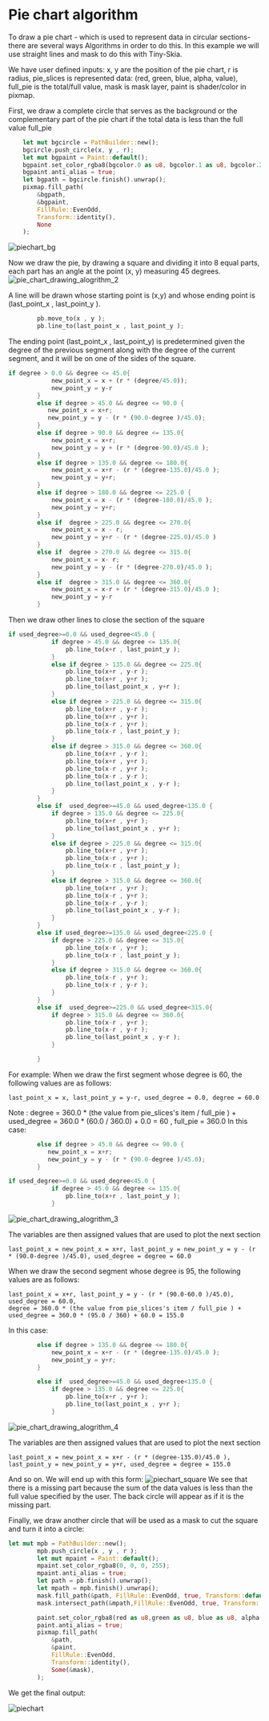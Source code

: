 # Pie chart algorithm
To draw a pie chart - which is used to represent data in circular sections- there are several ways Algorithms in order to do this.
In this example we will use straight lines and mask to do this with Tiny-Skia.

We have user defined inputs:
x, y are the position of the pie chart, r is radius, pie_slices is represented data: (red, green, blue, alpha, value), full_pie is the total/full value, mask is mask layer, paint is shader/color in pixmap.

First, we draw a complete circle that serves as the background or the complementary part of the pie chart if the total data is less than the full value full_pie
```rust
    let mut bgcircle = PathBuilder::new();
    bgcircle.push_circle(x, y , r);
    let mut bgpaint = Paint::default();
    bgpaint.set_color_rgba8(bgcolor.0 as u8, bgcolor.1 as u8, bgcolor.2 as u8, bgcolor.3 as u8);
    bgpaint.anti_alias = true;
    let bgpath = bgcircle.finish().unwrap();
    pixmap.fill_path(
        &bgpath,
        &bgpaint,
        FillRule::EvenOdd,
        Transform::identity(),
        None
    );
```
![piechart_bg](https://github.com/Unique-Digital-Resources/Learn-graphics-for-theoretical-gui/assets/144396669/77642f9b-9254-4e58-aed0-d108eac77e69)


Now we draw the pie, by drawing a square and dividing it into 8 equal parts, each part has an angle at the point (x, y) measuring 45 degrees.
![pie_chart_drawing_alogrithm_2](https://github.com/Unique-Digital-Resources/Learn-graphics-for-theoretical-gui/assets/144396669/208a2a7f-6e77-4742-b105-4b99e0561b3d)

A line will be drawn whose starting point is (x,y) and whose ending point is (last_point_x , last_point_y ).
```rust
        pb.move_to(x , y );
        pb.line_to(last_point_x , last_point_y );
```
The ending point (last_point_x , last_point_y) is predetermined given the degree of the previous segment along with the degree of the current segment, and it will be on one of the sides of the square.
```rust
if degree > 0.0 && degree <= 45.0{
            new_point_x = x + (r * (degree/45.0));
            new_point_y = y-r
        }
        else if degree > 45.0 && degree <= 90.0 {
           new_point_x = x+r;
           new_point_y = y - (r * (90.0-degree )/45.0);
        }
        else if degree > 90.0 && degree <= 135.0{
            new_point_x = x+r;
            new_point_y = y + (r * (degree-90.0)/45.0 );
        } 
        else if degree > 135.0 && degree <= 180.0{
            new_point_x = x+r - (r * (degree-135.0)/45.0 );
            new_point_y = y+r;
        } 
        else if degree > 180.0 && degree <= 225.0 {
            new_point_x = x - (r * (degree-180.0)/45.0 );
            new_point_y = y+r;
        }
        else if  degree > 225.0 && degree <= 270.0{
            new_point_x = x - r;
            new_point_y = y+r - (r * (degree-225.0)/45.0 )
        }
        else if  degree > 270.0 && degree <= 315.0{
            new_point_x = x- r;
            new_point_y = y - (r * (degree-270.0)/45.0 );
        }
        else if  degree > 315.0 && degree <= 360.0{
            new_point_x = x-r + (r * (degree-315.0)/45.0 );
            new_point_y = y-r
        }
```
Then we draw other lines to close the section of the square
```rust
if used_degree>=0.0 && used_degree<45.0 {
            if degree > 45.0 && degree <= 135.0{
                pb.line_to(x+r , last_point_y );
            }
            else if degree > 135.0 && degree <= 225.0{
                pb.line_to(x+r , y-r );
                pb.line_to(x+r , y+r );
                pb.line_to(last_point_x , y+r );
            }
            else if degree > 225.0 && degree <= 315.0{
                pb.line_to(x+r , y-r );
                pb.line_to(x+r , y+r );
                pb.line_to(x-r , y+r );
                pb.line_to(x-r , last_point_y );
            }
            else if degree > 315.0 && degree <= 360.0{
                pb.line_to(x+r , y-r );
                pb.line_to(x+r , y+r );
                pb.line_to(x-r , y+r );
                pb.line_to(x-r , y-r );
                pb.line_to(last_point_x , y-r );
            }
        }
        else if  used_degree>=45.0 && used_degree<135.0 {
            if degree > 135.0 && degree <= 225.0{
                pb.line_to(x+r , y+r );
                pb.line_to(last_point_x , y+r );
            }
            else if degree > 225.0 && degree <= 315.0{
                pb.line_to(x+r , y+r );
                pb.line_to(x-r , y+r );
                pb.line_to(x-r , last_point_y );
            }
            else if degree > 315.0 && degree <= 360.0{
                pb.line_to(x+r , y+r );
                pb.line_to(x-r , y+r );
                pb.line_to(x-r , y-r );
                pb.line_to(last_point_x , y-r );
            }
        }
        else if used_degree>=135.0 && used_degree<225.0 {
            if degree > 225.0 && degree <= 315.0{
                pb.line_to(x-r , y+r );
                pb.line_to(x-r , last_point_y );
            }
            else if degree > 315.0 && degree <= 360.0{
                pb.line_to(x-r , y+r );
                pb.line_to(x-r , y-r );
            }
        }
        else if  used_degree>=225.0 && used_degree<315.0{
            if degree > 315.0 && degree <= 360.0{
                pb.line_to(x-r , y+r );
                pb.line_to(x-r , y-r );
                pb.line_to(last_point_x , y-r );
            }

        }
```
For example: When we draw the first segment whose degree is 60, the following values are as follows:
```
last_point_x = x, last_point_y = y-r, used_degree = 0.0, degree = 60.0
```
Note : degree = 360.0 * (the value from pie_slices's item / full_pie ) + used_degree = 
360.0 * (60.0 / 360.0) + 0.0 = 60
, full_pie = 360.0
In this case:
```rust
        else if degree > 45.0 && degree <= 90.0 {
           new_point_x = x+r;
           new_point_y = y - (r * (90.0-degree )/45.0);
        }
```
```rust
if used_degree>=0.0 && used_degree<45.0 {
            if degree > 45.0 && degree <= 135.0{
                pb.line_to(x+r , last_point_y );
            }
```
![pie_chart_drawing_alogrithm_3](https://github.com/Unique-Digital-Resources/Learn-graphics-for-theoretical-gui/assets/144396669/6352a74b-9dfc-4a30-8956-26c2eede9a54)

The variables are then assigned values ​​that are used to plot the next section
```
last_point_x = new_point_x = x+r, last_point_y = new_point_y = y - (r * (90.0-degree )/45.0), used_degree = degree = 60.0
```

When we draw the second segment whose degree is 95, the following values are as follows:
```
last_point_x = x+r, last_point_y = y - (r * (90.0-60.0 )/45.0), used_degree = 60.0,
degree = 360.0 * (the value from pie_slices's item / full_pie ) + used_degree = 360.0 * (95.0 / 360) + 60.0 = 155.0
```
In this case:
```rust
        else if degree > 135.0 && degree <= 180.0{
            new_point_x = x+r - (r * (degree-135.0)/45.0 );
            new_point_y = y+r;
        } 
``````
```rust
        else if  used_degree>=45.0 && used_degree<135.0 {
            if degree > 135.0 && degree <= 225.0{
                pb.line_to(x+r , y+r );
                pb.line_to(last_point_x , y+r );
            }
```
![pie_chart_drawing_alogrithm_4](https://github.com/Unique-Digital-Resources/Learn-graphics-for-theoretical-gui/assets/144396669/3491afd6-1cd0-4ba7-9f12-0ad840b0a8a3)

The variables are then assigned values ​​that are used to plot the next section
```
last_point_x = new_point_x = x+r - (r * (degree-135.0)/45.0 ), last_point_y = new_point_y = y+r, used_degree = degree = 155.0
```

And so on.
We will end up with this form:
![piechart_square](https://github.com/Unique-Digital-Resources/Learn-graphics-for-theoretical-gui/assets/144396669/2250bd15-03db-48e1-8e60-9568c509784d)
We see that there is a missing part because the sum of the data values ​​is less than the full value specified by the user. The back circle will appear as if it is the missing part.

Finally, we draw another circle that will be used as a mask to cut the square and turn it into a circle:
```rust
let mut mpb = PathBuilder::new();
        mpb.push_circle(x , y , r );
        let mut mpaint = Paint::default();
        mpaint.set_color_rgba8(0, 0, 0, 255);
        mpaint.anti_alias = true;
        let path = pb.finish().unwrap();
        let mpath = mpb.finish().unwrap();
        mask.fill_path(&path, FillRule::EvenOdd, true, Transform::default());
        mask.intersect_path(&mpath,FillRule::EvenOdd, true, Transform::default());
```
```rust
        paint.set_color_rgba8(red as u8,green as u8, blue as u8, alpha as u8);
        paint.anti_alias = true;
        pixmap.fill_path(
            &path,
            &paint,
            FillRule::EvenOdd,
            Transform::identity(),
            Some(&mask),
        );
```
We get the final output:

![piechart](https://github.com/Unique-Digital-Resources/Learn-graphics-for-theoretical-gui/assets/144396669/5b3fada0-ccfe-4168-8f85-3c182e44a45b)
